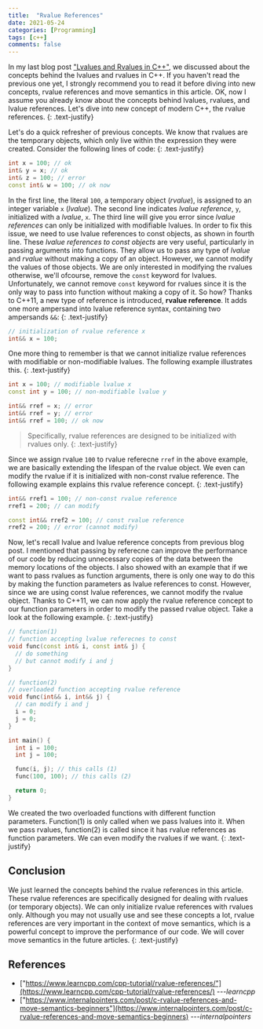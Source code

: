 ```yaml
---
title:  "Rvalue References"
date: 2021-05-24
categories: [Programming]
tags: [c++]
comments: false
---
```


In my last blog post ["Lvalues and Rvalues in C++"](https://mlsdpk.github.io/blog/2021/02/16/lvalues-and-rvalues/), we discussed about the concepts behind the lvalues and rvalues in C++. If you haven't read the previous one yet, I strongly recommend you to read it before diving into new concepts, rvalue references and move semantics in this article. OK, now I assume you already know about the concepts behind lvalues, rvalues, and lvalue references. Let's dive into new concept of modern C++, the rvalue references.
{: .text-justify}

Let's do a quick refresher of previous concepts. We know that rvalues are the temporary objects, which only live within the expression they were created. Consider the following lines of code:
{: .text-justify}

```c++
int x = 100; // ok
int& y = x; // ok
int& z = 100; // error
const int& w = 100; // ok now
```

In the first line, the literal `100`, a temporary object (*rvalue*), is assigned to an integer variable `x` (*lvalue*). The second line indicates *lvalue reference*, `y`, initialized with a *lvalue*, `x`. The third line will give you error since *lvalue references* can only be initialized with modifiable lvalues. In order to fix this issue, we need to use lvalue references to const objects, as shown in fourth line. These *lvalue references to const objects* are very useful, particularly in passing arguments into functions. They allow us to pass any type of *lvalue* and *rvalue* without making a copy of an object. However, we cannot modify the values of those objects. We are only interested in modifying the rvalues otherwise, we'll ofcourse, remove the `const` keyword for lvalues. Unfortunately, we cannot remove `const` keyword for rvalues since it is the only way to pass into function without making a copy of it. So how? Thanks to C++11, a new type of reference is introduced, **rvalue reference**. It adds one more ampersand into lvalue reference syntax, containing two ampersands `&&`:
{: .text-justify}

```c++
// initialization of rvalue reference x
int&& x = 100;
```

One more thing to remember is that we cannot initialize rvalue references with modifiable or non-modifiable lvalues. The following example illustrates this.
{: .text-justify}

```c++
int x = 100; // modifiable lvalue x
const int y = 100; // non-modifiable lvalue y

int&& rref = x; // error
int&& rref = y; // error
int&& rref = 100; // ok now
```

> Specifically, rvalue references are designed to be initialized with rvalues only.
{: .text-justify}

Since we assign rvalue `100` to rvalue referecne `rref` in the above example, we are basically extending the lifespan of the rvalue object. We even can modify the rvalue if it is initialized with non-const rvalue reference. The following example explains this rvalue reference concept.
{: .text-justify}

```c++
int&& rref1 = 100; // non-const rvalue reference
rref1 = 200; // can modify

const int&& rref2 = 100; // const rvalue reference
rref2 = 200; // error (cannot modify)
```

Now, let's recall lvalue and lvalue reference concepts from previous blog post. I mentioned that passing by referecne can improve the performance of our code by reducing unnecessary copies of the data between the memory locations of the objects. I also showed with an example that if we want to pass rvalues as function arguments, there is only one way to do this by making the function parameters as lvalue references to const. However, since we are using const lvalue references, we cannot modify the rvalue object. Thanks to C++11, we can now apply the rvalue reference concept to our function parameters in order to modify the passed rvalue object. Take a look at the following example.
{: .text-justify}

```c++
// function(1)
// function accepting lvalue referecnes to const
void func(const int& i, const int& j) {
  // do something
  // but cannot modify i and j
}

// function(2)
// overloaded function accepting rvalue reference
void func(int&& i, int&& j) {
  // can modify i and j
  i = 0;
  j = 0;
}

int main() {
  int i = 100;
  int j = 100;

  func(i, j); // this calls (1)
  func(100, 100); // this calls (2)

  return 0;
}
```

We created the two overloaded functions with different function parameters. Function(1) is only called when we pass lvalues into it. When we pass rvalues, function(2) is called since it has rvalue references as function parameters. We can even modify the rvalues if we want.
{: .text-justify}

## Conclusion
We just learned the concepts behind the rvalue references in this article. These rvalue references are specifically designed for dealing with rvalues (or temporary objects). We can only initialize rvalue references with rvalues only. Although you may not usually use and see these concepts a lot, rvalue references are very important in the context of move semantics, which is a powerful concept to improve the performance of our code. We will cover move semantics in the future articles.
{: .text-justify}

## References
* ["https://www.learncpp.com/cpp-tutorial/rvalue-references/"](https://www.learncpp.com/cpp-tutorial/rvalue-references/) ---<cite>learncpp</cite>
* ["https://www.internalpointers.com/post/c-rvalue-references-and-move-semantics-beginners"](https://www.internalpointers.com/post/c-rvalue-references-and-move-semantics-beginners) ---<cite>internalpointers</cite>
